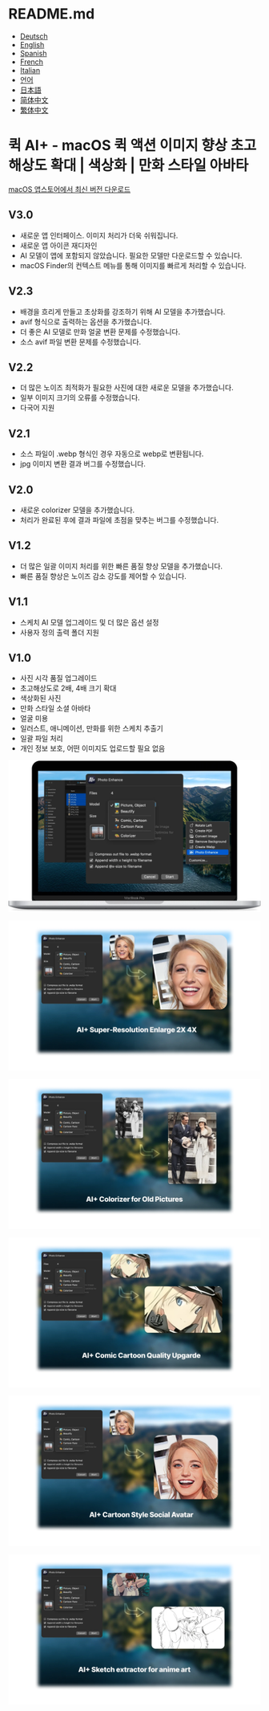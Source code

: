 # README.md
- [Deutsch](README.de.md)
- [English](README.md)
- [Spanish](README.es.md)
- [French](README.fr.md)
- [Italian](README.it.md)
- [언어](README.ko.md)
- [日本語](README.ja.md)
- [简体中文](README.zh_cn.md)
- [繁体中文](README.zh_tw.md)

# 퀵 AI+ - macOS 퀵 액션 이미지 향상 초고해상도 확대 | 색상화 | 만화 스타일 아바타

[macOS 앱스토어에서 최신 버전 다운로드](https://apps.apple.com/us/app/id1664742316)

V3.0
---
- 새로운 앱 인터페이스. 이미지 처리가 더욱 쉬워집니다.
- 새로운 앱 아이콘 재디자인
- AI 모델이 앱에 포함되지 않았습니다. 필요한 모델만 다운로드할 수 있습니다.
- macOS Finder의 컨텍스트 메뉴를 통해 이미지를 빠르게 처리할 수 있습니다.

V2.3
---
- 배경을 흐리게 만들고 초상화를 강조하기 위해 AI 모델을 추가했습니다.
- avif 형식으로 출력하는 옵션을 추가했습니다.
- 더 좋은 AI 모델로 만화 얼굴 변환 문제를 수정했습니다.
- 소스 avif 파일 변환 문제를 수정했습니다.

V2.2
---
- 더 많은 노이즈 최적화가 필요한 사진에 대한 새로운 모델을 추가했습니다.
- 일부 이미지 크기의 오류를 수정했습니다.
- 다국어 지원

V2.1
---
- 소스 파일이 .webp 형식인 경우 자동으로 webp로 변환됩니다.
- jpg 이미지 변환 결과 버그를 수정했습니다.

V2.0
---
- 새로운 colorizer 모델을 추가했습니다.
- 처리가 완료된 후에 결과 파일에 초점을 맞추는 버그를 수정했습니다.

V1.2
---
- 더 많은 일괄 이미지 처리를 위한 빠른 품질 향상 모델을 추가했습니다.
- 빠른 품질 향상은 노이즈 감소 강도를 제어할 수 있습니다.

V1.1
---
- 스케치 AI 모델 업그레이드 및 더 많은 옵션 설정
- 사용자 정의 출력 폴더 지원

V1.0
---
- 사진 시각 품질 업그레이드
- 초고해상도로 2배, 4배 크기 확대
- 색상화된 사진
- 만화 스타일 소셜 아바타
- 얼굴 미용
- 일러스트, 애니메이션, 만화를 위한 스케치 추출기
- 일괄 파일 처리
- 개인 정보 보호, 어떤 이미지도 업로드할 필요 없음

![macOS](images/macos.webp)

![미리보기1](images/preview1.webp)

![미리보기2](images/preview2.webp)

![미리보기3](images/preview3.webp)

![미리보기4](images/preview4.webp)

![미리보기5](images/preview5.webp)